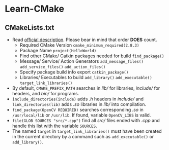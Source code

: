 # Learn-CMake

## CMakeLists.txt

* Read [official description](http://wiki.ros.org/catkin/CMakeLists.txt "ROS Documentation"). Please bear in mind that order __DOES__ count.
	* Required CMake Version `cmake_minimum_required(2.8.3)`
	* Package Name `project(HelloWorld)`
	* Find other CMake/ Catkin packages needed for build `find_package()`
	* Message/ Service/ Action Generators `add_message_files()` `add_service_files()` `add_action_files()`
	* Specify package build info export `catkin_package()`
	* Libraries/ Executables to build `add_library()` `add_executable()` `target_link_libraries()`
* By default, `CMAKE_PREFIX_PATH` searches in _lib/_ for libraries, _include/_ for headers, and _bin/_ for programs.
* `include_directories(include)` adds _.h_ headers in _include/_ and `link_directories(lib)` adds _.so_ libraries in _lib/_ into compilation.
* `find_package(OpenCV REQUIRED)` searches corresponding _.so_ in `/usr/local/lib` or `/usr/lib`. If found, variable `OpenCV_LIBS` is valid.
* `file(GLOB SOURCES "src/*.cpp")` find all _src/_ files ended with _.cpp_ and handle this list with the variable `SOURCES`.
* The named `target` in `target_link_libraries()` must have been created in the current directory by a command such as `add_executable()` or `add_library()`.
